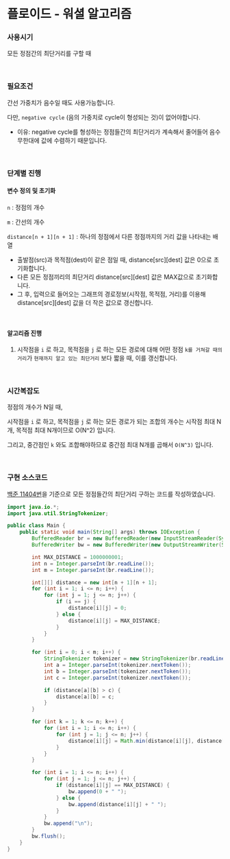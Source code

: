 # 플로이드 - 워셜 알고리즘

### 사용시기

모든 정점간의 최단거리를 구할 때

<br>

### 필요조건

간선 가중치가 음수일 때도 사용가능합니다.

다만, `negative cycle` (음의 가중치로 cycle이 형성되는 것)이 없어야합니다.

- 이유: negative cycle를 형성하는 정점들간의 최단거리가 계속해서 줄어들어 음수 무한대에 값에 수렴하기 때문입니다.

<br>

### 단계별 진행

#### 변수 정의 및 초기화

`n` : 정점의 개수

`m` : 간선의 개수

`distance[n + 1][n + 1]` : 하나의 정점에서 다른 정점까지의 거리 값을 나타내는 배열

- 출발점(src)과 목적점(dest)이 같은 점일 때, distance\[src][dest] 값은 0으로 초기화합니다.
- 다른 모든 정점끼리의 최단거리 distance\[src][dest] 값은 MAX값으로 초기화합니다.
- 그 후, 입력으로 들어오는 그래프의 경로정보(시작점, 목적점, 거리)를 이용해 distance\[src][dest] 값을 더 작은 값으로 갱신합니다.

<br>

#### 알고리즘 진행

1. 시작점을 `i` 로 하고, 목적점을 `j` 로 하는 모든 경로에 대해 어떤 정점 `k를 거쳐갈 때의 거리`가 `현재까지 알고 있는 최단거리` 보다 짧을 때, 이를 갱신합니다.

<br>

### 시간복잡도

정점의 개수가 N일 때,

 시작점을 `i` 로 하고, 목적점을 `j` 로 하는 모든 경로가 되는 조합의 개수는 시작점 최대 N개, 목적점 최대 N개이므로 O(N^2) 입니다.

그리고, 중간점인 `k` 와도 조합해야하므로 중간점 최대 N개를 곱해서 `O(N^3)` 입니다.

<br>

### 구현 소스코드

[백준 11404번](https://www.acmicpc.net/problem/11404)을 기준으로 모든 정점들간의 최단거리 구하는 코드를 작성하였습니다.

```java
import java.io.*;
import java.util.StringTokenizer;

public class Main {
    public static void main(String[] args) throws IOException {
        BufferedReader br = new BufferedReader(new InputStreamReader(System.in));
        BufferedWriter bw = new BufferedWriter(new OutputStreamWriter(System.out));

        int MAX_DISTANCE = 1000000001;
        int n = Integer.parseInt(br.readLine());
        int m = Integer.parseInt(br.readLine());

        int[][] distance = new int[n + 1][n + 1];
        for (int i = 1; i <= n; i++) {
            for (int j = 1; j <= n; j++) {
                if (i == j) {
                    distance[i][j] = 0;
                } else {
                    distance[i][j] = MAX_DISTANCE;
                }
            }
        }

        for (int i = 0; i < m; i++) {
            StringTokenizer tokenizer = new StringTokenizer(br.readLine());
            int a = Integer.parseInt(tokenizer.nextToken());
            int b = Integer.parseInt(tokenizer.nextToken());
            int c = Integer.parseInt(tokenizer.nextToken());

            if (distance[a][b] > c) {
                distance[a][b] = c;
            }
        }

        for (int k = 1; k <= n; k++) {
            for (int i = 1; i <= n; i++) {
                for (int j = 1; j <= n; j++) {
                    distance[i][j] = Math.min(distance[i][j], distance[i][k] + distance[k][j]);
                }
            }
        }

        for (int i = 1; i <= n; i++) {
            for (int j = 1; j <= n; j++) {
                if (distance[i][j] == MAX_DISTANCE) {
                    bw.append(0 + " ");
                } else {
                    bw.append(distance[i][j] + " ");
                }
            }
            bw.append("\n");
        }
        bw.flush();
    }
}
```

